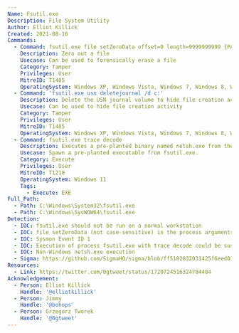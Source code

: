```yaml
---
Name: Fsutil.exe
Description: File System Utility
Author: Elliot Killick
Created: 2021-08-16
Commands:
  - Command: fsutil.exe file setZeroData offset=0 length=9999999999 {PATH_ABSOLUTE:.exe}
    Description: Zero out a file
    Usecase: Can be used to forensically erase a file
    Category: Tamper
    Privileges: User
    MitreID: T1485
    OperatingSystem: Windows XP, Windows Vista, Windows 7, Windows 8, Windows 8.1, Windows 10
  - Command: 'fsutil.exe usn deletejournal /d c:'
    Description: Delete the USN journal volume to hide file creation activity
    Usecase: Can be used to hide file creation activity
    Category: Tamper
    Privileges: User
    MitreID: T1485
    OperatingSystem: Windows XP, Windows Vista, Windows 7, Windows 8, Windows 8.1, Windows 10
  - Command: fsutil.exe trace decode
    Description: Executes a pre-planted binary named netsh.exe from the current directory.
    Usecase: Spawn a pre-planted executable from fsutil.exe.
    Category: Execute
    Privileges: User
    MitreID: T1218
    OperatingSystem: Windows 11
    Tags:
      - Execute: EXE
Full_Path:
  - Path: C:\Windows\System32\fsutil.exe
  - Path: C:\Windows\SysWOW64\fsutil.exe
Detection:
  - IOC: fsutil.exe should not be run on a normal workstation
  - IOC: file setZeroData (not case-sensitive) in the process arguments
  - IOC: Sysmon Event ID 1
  - IOC: Execution of process fsutil.exe with trace decode could be suspicious
  - IOC: Non-Windows netsh.exe execution
  - Sigma: https://github.com/SigmaHQ/sigma/blob/ff5102832031425f6eed011dd3a2e62653008c94/rules/windows/process_creation/proc_creation_win_susp_fsutil_usage.yml
Resources:
  - Link: https://twitter.com/0gtweet/status/1720724516324704404
Acknowledgement:
  - Person: Elliot Killick
    Handle: '@elliotkillick'
  - Person: Jimmy
    Handle: '@bohops'
  - Person: Grzegorz Tworek
    Handle: '@0gtweet'
---
```

